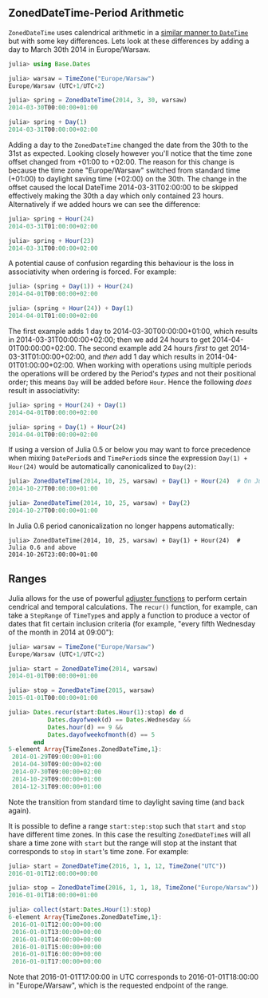 ## ZonedDateTime-Period Arithmetic

`ZonedDateTime` uses calendrical arithmetic in a [similar manner to `DateTime`](http://julia.readthedocs.io/en/latest/manual/dates/#timetype-period-arithmetic) but with some key differences. Lets look at these differences by adding a day to March 30th 2014 in Europe/Warsaw.

```julia
julia> using Base.Dates

julia> warsaw = TimeZone("Europe/Warsaw")
Europe/Warsaw (UTC+1/UTC+2)

julia> spring = ZonedDateTime(2014, 3, 30, warsaw)
2014-03-30T00:00:00+01:00

julia> spring + Day(1)
2014-03-31T00:00:00+02:00
```

Adding a day to the `ZonedDateTime` changed the date from the 30th to the 31st as expected. Looking closely however you'll notice that the time zone offset changed from +01:00 to +02:00. The reason for this change is because the time zone "Europe/Warsaw" switched from standard time (+01:00) to daylight saving time (+02:00) on the 30th. The change in the offset caused the local DateTime 2014-03-31T02:00:00 to be skipped effectively making the 30th a day which only contained 23 hours. Alternatively if we added hours we can see the difference:

```julia
julia> spring + Hour(24)
2014-03-31T01:00:00+02:00

julia> spring + Hour(23)
2014-03-31T00:00:00+02:00
```

A potential cause of confusion regarding this behaviour is the loss in associativity when ordering is forced. For example:

```julia
julia> (spring + Day(1)) + Hour(24)
2014-04-01T00:00:00+02:00

julia> (spring + Hour(24)) + Day(1)
2014-04-01T01:00:00+02:00
```

The first example adds 1 day to 2014-03-30T00:00:00+01:00, which results in 2014-03-31T00:00:00+02:00; then we add 24 hours to get 2014-04-01T00:00:00+02:00. The second example add 24 hours *first* to get 2014-03-31T01:00:00+02:00, and *then* add 1 day which results in 2014-04-01T01:00:00+02:00. When working with operations using multiple periods the operations will be ordered by the Period's *types* and not their positional order; this means `Day` will be added before `Hour`. Hence the following *does* result in associativity:

```julia
julia> spring + Hour(24) + Day(1)
2014-04-01T00:00:00+02:00

julia> spring + Day(1) + Hour(24)
2014-04-01T00:00:00+02:00
```

If using a version of Julia 0.5 or below you may want to force precedence when mixing `DatePeriod`s and `TimePeriod`s since the expression `Day(1) + Hour(24)` would be automatically canonicalized to `Day(2)`:

```julia
julia> ZonedDateTime(2014, 10, 25, warsaw) + Day(1) + Hour(24)  # On Julia 0.5 or below
2014-10-27T00:00:00+01:00

julia> ZonedDateTime(2014, 10, 25, warsaw) + Day(2)
2014-10-27T00:00:00+01:00
```

In Julia 0.6 period canonicalization no longer happens automatically:

```
julia> ZonedDateTime(2014, 10, 25, warsaw) + Day(1) + Hour(24)  # Julia 0.6 and above
2014-10-26T23:00:00+01:00
```

## Ranges

Julia allows for the use of powerful [adjuster functions](http://julia.readthedocs.io/en/latest/manual/dates/#adjuster-functions) to perform certain cendrical and temporal calculations. The `recur()` function, for example, can take a `StepRange` of `TimeType`s and apply a function to produce a vector of dates that fit certain inclusion criteria (for example, "every fifth Wednesday of the month in 2014 at 09:00"):

```julia
julia> warsaw = TimeZone("Europe/Warsaw")
Europe/Warsaw (UTC+1/UTC+2)

julia> start = ZonedDateTime(2014, warsaw)
2014-01-01T00:00:00+01:00

julia> stop = ZonedDateTime(2015, warsaw)
2015-01-01T00:00:00+01:00

julia> Dates.recur(start:Dates.Hour(1):stop) do d
           Dates.dayofweek(d) == Dates.Wednesday &&
           Dates.hour(d) == 9 &&
           Dates.dayofweekofmonth(d) == 5
       end
5-element Array{TimeZones.ZonedDateTime,1}:
 2014-01-29T09:00:00+01:00
 2014-04-30T09:00:00+02:00
 2014-07-30T09:00:00+02:00
 2014-10-29T09:00:00+01:00
 2014-12-31T09:00:00+01:00
```

Note the transition from standard time to daylight saving time (and back again).

It is possible to define a range `start:step:stop` such that `start` and `stop` have different time zones. In this case the resulting `ZonedDateTime`s will all share a time zone with `start` but the range will stop at the instant that corresponds to `stop` in `start`'s time zone. For example:

```julia
julia> start = ZonedDateTime(2016, 1, 1, 12, TimeZone("UTC"))
2016-01-01T12:00:00+00:00

julia> stop = ZonedDateTime(2016, 1, 1, 18, TimeZone("Europe/Warsaw"))
2016-01-01T18:00:00+01:00

julia> collect(start:Dates.Hour(1):stop)
6-element Array{TimeZones.ZonedDateTime,1}:
 2016-01-01T12:00:00+00:00
 2016-01-01T13:00:00+00:00
 2016-01-01T14:00:00+00:00
 2016-01-01T15:00:00+00:00
 2016-01-01T16:00:00+00:00
 2016-01-01T17:00:00+00:00
```

Note that 2016-01-01T17:00:00 in UTC corresponds to 2016-01-01T18:00:00 in "Europe/Warsaw", which is the requested endpoint of the range.
